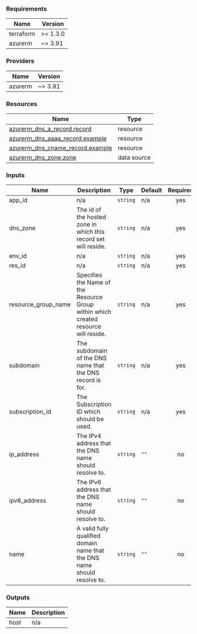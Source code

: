 <!-- BEGIN_TF_DOCS -->
### Requirements

| Name | Version |
|------|---------|
| terraform | >= 1.3.0 |
| azurerm | ~> 3.91 |

### Providers

| Name | Version |
|------|---------|
| azurerm | ~> 3.91 |

### Resources

| Name | Type |
|------|------|
| [azurerm_dns_a_record.record](https://registry.terraform.io/providers/hashicorp/azurerm/latest/docs/resources/dns_a_record) | resource |
| [azurerm_dns_aaaa_record.example](https://registry.terraform.io/providers/hashicorp/azurerm/latest/docs/resources/dns_aaaa_record) | resource |
| [azurerm_dns_cname_record.example](https://registry.terraform.io/providers/hashicorp/azurerm/latest/docs/resources/dns_cname_record) | resource |
| [azurerm_dns_zone.zone](https://registry.terraform.io/providers/hashicorp/azurerm/latest/docs/data-sources/dns_zone) | data source |

### Inputs

| Name | Description | Type | Default | Required |
|------|-------------|------|---------|:--------:|
| app\_id | n/a | `string` | n/a | yes |
| dns\_zone | The id of the hosted zone in which this record set will reside. | `string` | n/a | yes |
| env\_id | n/a | `string` | n/a | yes |
| res\_id | n/a | `string` | n/a | yes |
| resource\_group\_name | Specifies the Name of the Resource Group within which created resource will reside. | `string` | n/a | yes |
| subdomain | The subdomain of the DNS name that the DNS record is for. | `string` | n/a | yes |
| subscription\_id | The Subscription ID which should be used. | `string` | n/a | yes |
| ip\_address | The IPv4 address that the DNS name should resolve to. | `string` | `""` | no |
| ipv6\_address | The IPv6 address that the DNS name should resolve to. | `string` | `""` | no |
| name | A valid fully qualified domain name that the DNS name should resolve to. | `string` | `""` | no |

### Outputs

| Name | Description |
|------|-------------|
| host | n/a |
<!-- END_TF_DOCS -->